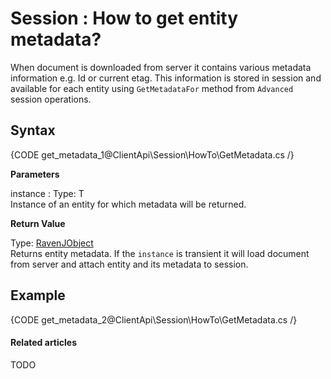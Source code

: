 # Session : How to get entity metadata?

When document is downloaded from server it contains various metadata information e.g. Id or current etag. This information is stored in session and available for each entity using `GetMetadataFor` method from `Advanced` session operations.

## Syntax

{CODE get_metadata_1@ClientApi\Session\HowTo\GetMetadata.cs /}

**Parameters**

instance
:   Type: T  
Instance of an entity for which metadata will be returned.

**Return Value**

Type: [RavenJObject]()   
Returns entity metadata. If the `instance` is transient it will load document from server and attach entity and its metadata to session.

## Example

{CODE get_metadata_2@ClientApi\Session\HowTo\GetMetadata.cs /}

#### Related articles

TODO